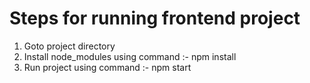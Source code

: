 # Steps for running frontend project

1. Goto project directory
2. Install node_modules using command :- npm install
3. Run project using command :- npm start